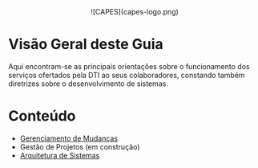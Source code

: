 <div align="center">
![CAPES](capes-logo.png)
</div>

# Visão Geral deste Guia

Aqui encontram-se as principais orientações sobre o funcionamento dos serviços ofertados pela DTI ao seus colaboradores, constando também diretrizes sobre o desenvolvimento de sistemas.

# Conteúdo
- [Gerenciamento de Mudanças](https://git.capes.gov.br/cgii/ccm/gmud/wikis/home)
- Gestão de Projetos (em construção)
- [Arquitetura de Sistemas](docs/ArquiteturaSistemas/README.md)

<br><br>

